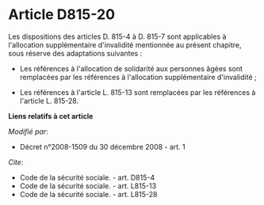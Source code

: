# Article D815-20

Les dispositions des articles D. 815-4 à D. 815-7 sont applicables à l'allocation supplémentaire d'invalidité mentionnée au
présent chapitre, sous réserve des adaptations suivantes :

- Les références à l'allocation de solidarité aux personnes âgées sont remplacées par les références à l'allocation
supplémentaire d'invalidité ;

- Les références à l'article L. 815-13 sont remplacées par les références à l'article L. 815-28.

**Liens relatifs à cet article**

_Modifié par_:

  - Décret n°2008-1509 du 30 décembre 2008 - art. 1

_Cite_:

  - Code de la sécurité sociale. - art. D815-4
  - Code de la sécurité sociale. - art. L815-13
  - Code de la sécurité sociale. - art. L815-28
